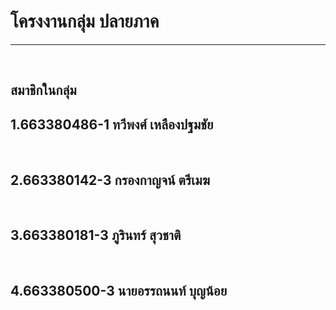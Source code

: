 <h1>โครงงานกลุ่ม ปลายภาค </h1>
<hr>

<br>
<h2>สมาชิกในกลุ่ม</h2<br>
<h2>1.663380486-1 ทวีพงศ์      เหลืองปฐมชัย</h2><br>
<h2>2.663380142-3 กรองกาญจน์  ตรีเมฆ</h2><br>
<h2>3.663380181-3 ภูรินทร์      สุวชาติ</h2><br>
<h2>4.663380500-3 นายอรรถนนท์ บุญน้อย</h2><br>
